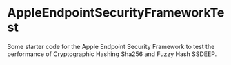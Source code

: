 # AppleEndpointSecurityFrameworkTest
Some starter code for the Apple Endpoint Security Framework to test the performance of Cryptographic Hashing Sha256 and Fuzzy Hash SSDEEP.
